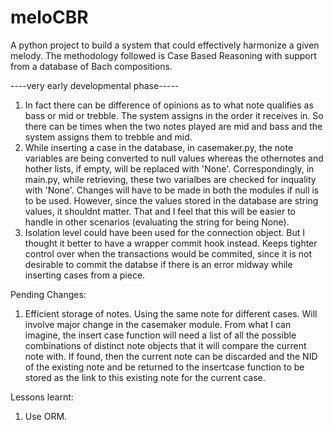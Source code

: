 meloCBR
=======

A python project to build a system that could effectively harmonize a given
melody. The methodology followed is Case Based Reasoning with support from a
database of Bach compositions.

----very early developmental phase-----

1. In fact there can be difference of opinions as to what note qualifies as
   bass or mid or trebble. The system assigns in the order it receives in. So
there can be times when the two notes played are mid and bass and the system
assigns them to trebble and mid.
2. While inserting a case in the database, in casemaker.py, the note variables are being
   converted to null values whereas the othernotes and hother lists, if empty,
will be replaced with 'None'. Correspondingly, in main.py, while retrieving,
these two varialbes are checked for inquality with 'None'. Changes will have to
be made in both the modules if null is to be used. However, since the values
stored in the database are string values, it shouldnt matter. That and I feel
that this will be easier to handle in other scenarios (evaluating the string
for being None).
3. Isolation level could have been used for the connection object. But I
   thought it better to have a wrapper commit hook instead. Keeps tighter
control over when the transactions would be commited, since it is not desirable
to commit the databse if there is an error midway while inserting cases from a
piece.

Pending Changes:
1. Efficient storage of notes. Using the same note for different cases. Will
   involve major change in the casemaker module. From what I can imagine, the
insert case function will need a list of all the possible combinations of
distinct note objects that it will compare the current note with. If found,
then the current note can be discarded and the NID of the existing note and be
returned to the insertcase function to be stored as the link to this existing
note for the current case.

Lessons learnt:
1. Use ORM.

